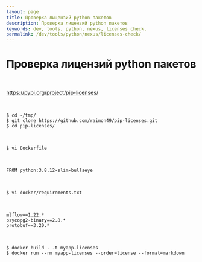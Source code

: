 ```yaml
---
layout: page
title: Проверка лицензий python пакетов
description: Проверка лицензий python пакетов
keywords: dev, tools, python, nexus, licenses check,
permalink: /dev/tools/python/nexus/licenses-check/
---
```


# Проверка лицензий python пакетов

<br/>

https://pypi.org/project/pip-licenses/

<br/>

```
$ cd ~/tmp/
$ git clone https://github.com/raimon49/pip-licenses.git
$ cd pip-licenses/
```

<br/>

```
$ vi Dockerfile
```

<br/>

```
FROM python:3.8.12-slim-bullseye
```

<br/>

```
$ vi docker/requirements.txt
```

<br/>

```
mlflow==1.22.*
psycopg2-binary==2.8.*
protobuf==3.20.*
```

<br/>

```
$ docker build . -t myapp-licenses
$ docker run --rm myapp-licenses --order=license --format=markdown
```
